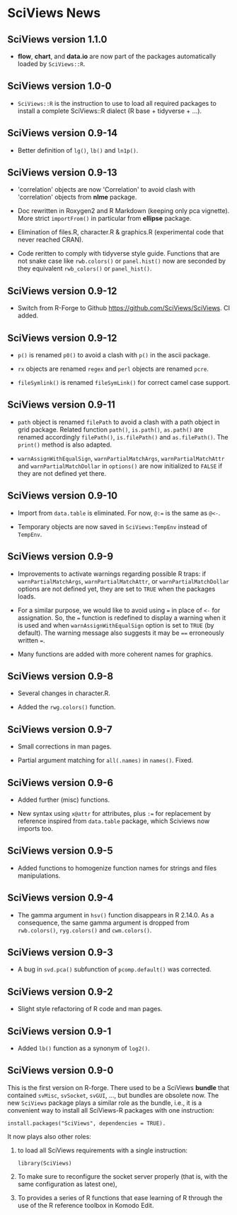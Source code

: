 # SciViews News

## SciViews version 1.1.0

* **flow**, **chart**, and **data.io** are now part of the packages automatically
  loaded by `SciViews::R`.


## SciViews version 1.0-0

* `SciViews::R` is the instruction to use to load all required packages to
  install a complete SciViews::R dialect (R base + tidyverse + ...).


## SciViews version 0.9-14

* Better definition of `lg()`, `lb()` and `ln1p()`.


## SciViews version 0.9-13

* 'correlation' objects are now 'Correlation' to avoid clash with 'correlation'
  objects from **nlme** package.

* Doc rewritten in Roxygen2 and R Markdown (keeping only pca vignette). More
  strict `importFrom()` in particular from **ellipse** package.

* Elimination of files.R, character.R & graphics.R (experimental code that never
  reached CRAN).

* Code reritten to comply with tidyverse style guide. Functions that are not
  snake case like `rwb.colors()` or `panel.hist()` now are seconded by they
  equivalent `rwb_colors()` or `panel_hist()`.


## SciViews version 0.9-12

* Switch from R-Forge to Github https://github.com/SciViews/SciViews. CI added.


## SciViews version 0.9-12

* `p()` is renamed `p0()` to avoid a clash with `p()` in the ascii package.

* `rx` objects are renamed `regex` and `perl` objects are renamed `pcre`.

* `fileSymlink()` is renamed `fileSymLink()` for correct camel case support.


## SciViews version 0.9-11

* `path` object is renamed `filePath` to avoid a clash with a path object in
  grid package. Related function `path()`, `is.path()`, `as.path()` are renamed
  accordingly `filePath()`, `is.filePath()` and `as.filePath()`. The `print()`
  method is also adapted.
  
* `warnAssignWithEqualSign`, `warnPartialMatchArgs`, `warnPartialMatchAttr` and
  `warnPartialMatchDollar` in `options()` are now initialized to `FALSE` if they
  are not defined yet there.


## SciViews version 0.9-10

* Import from `data.table` is eliminated. For now, `@:=` is the same as `@<-`.

* Temporary objects are now saved in `SciViews:TempEnv` instead of `TempEnv`.


## SciViews version 0.9-9

* Improvements to activate warnings regarding possible R traps: if
  `warnPartialMatchArgs`, `warnPartialMatchAttr`, or `warnPartialMatchDollar`
  options are not defined yet, they are set to `TRUE` when the packages loads.
  
* For a similar purpose, we would like to avoid using `=` in place of `<-` for
  assignation. So, the `=` function is redefined to display a warning when it
  is used and when `warnAssignWithEqualSign` option is set to `TRUE` (by
  default). The warning message also suggests it may be `==` erroneously written
  `=`.

* Many functions are added with more coherent names for graphics.


## SciViews version 0.9-8

* Several changes in character.R.

* Added the `rwg.colors()` function.


## SciViews version 0.9-7

* Small corrections in man pages.

* Partial argument matching for `all(.names)` in `names()`. Fixed.


## SciViews version 0.9-6

* Added further (misc) functions.

* New syntax using `x@attr` for attributes, plus `:=` for replacement by
  reference inspired from `data.table` package, which Sciviews now imports too.


## SciViews version 0.9-5

* Added functions to homogenize function names for strings and files
  manipulations.
  

## SciViews version 0.9-4

* The gamma argument in `hsv()` function disappears in R 2.14.0. As a
  consequence, the same gamma argument is dropped from `rwb.colors()`,
  `ryg.colors()` and `cwm.colors()`.


## SciViews version 0.9-3

* A bug in `svd.pca()` subfunction of `pcomp.default()` was corrected.


## SciViews version 0.9-2

* Slight style refactoring of R code and man pages.


## SciViews version 0.9-1

* Added `lb()` function as a synonym of `log2()`.


## SciViews version 0.9-0

This is the first version on R-forge. There used to be a SciViews **bundle**
that contained `svMisc`, `svSocket`, `svGUI`, ..., but bundles are obsolete now.
The new `SciViews` package plays a similar role as the bundle, i.e., it is a
convenient way to install all SciViews-R packages with one instruction:

```
install.packages("SciViews", dependencies = TRUE).
```

It now plays also other roles:

1. to load all SciViews requirements with a single instruction:
    
    ```
    library(SciViews)
    ```

2. To make sure to reconfigure the socket server properly (that is, with the
same configuration as latest one),

3. To provides a series of R functions that ease learning of R through the use
of the R reference toolbox in Komodo Edit.
